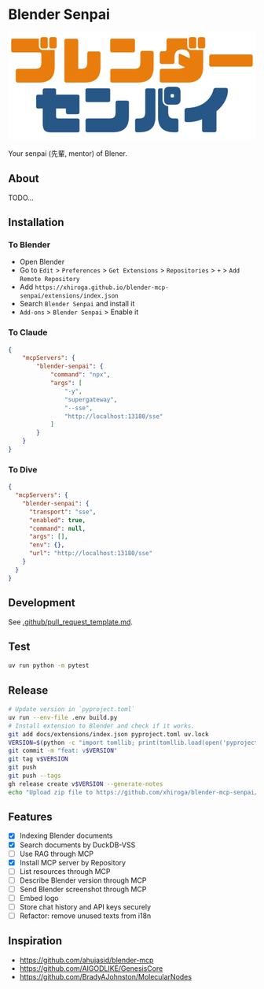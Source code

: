 # Blender Senpai

![Logo](docs/assets/logo/logo.png)

Your senpai (先輩, mentor) of Blener.

## About

TODO...

## Installation

### To Blender

- Open Blender
- Go to `Edit` > `Preferences` > `Get Extensions` > `Repositories` > `+` > `Add Remote Repository`
- Add `https://xhiroga.github.io/blender-mcp-senpai/extensions/index.json`
- Search `Blender Senpai` and install it
- `Add-ons` > `Blender Senpai` > Enable it

### To Claude

```json
{
    "mcpServers": {
        "blender-senpai": {
            "command": "npx",
            "args": [
                "-y",
                "supergateway",
                "--sse",
                "http://localhost:13180/sse"
            ]
        }
    }
}
```

### To Dive

```json
{
  "mcpServers": {
    "blender-senpai": {
      "transport": "sse",
      "enabled": true,
      "command": null,
      "args": [],
      "env": {},
      "url": "http://localhost:13180/sse"
    }
  }
}
```

## Development

See [.github/pull_request_template.md](.github/pull_request_template.md).

## Test

```sh
uv run python -m pytest
```

## Release

```sh
# Update version in `pyproject.toml`
uv run --env-file .env build.py
# Install extension to Blender and check if it works.
git add docs/extensions/index.json pyproject.toml uv.lock
VERSION=$(python -c "import tomllib; print(tomllib.load(open('pyproject.toml', 'rb'))['project']['version'])")
git commit -m "feat: v$VERSION"
git tag v$VERSION
git push
git push --tags
gh release create v$VERSION --generate-notes
echo "Upload zip file to https://github.com/xhiroga/blender-mcp-senpai/releases/edit/v$VERSION"
```

## Features

- [x] Indexing Blender documents
- [x] Search documents by DuckDB-VSS
- [ ] Use RAG through MCP
- [x] Install MCP server by Repository
- [ ] List resources through MCP
- [ ] Describe Blender version through MCP
- [ ] Send Blender screenshot through MCP
- [ ] Embed logo
- [ ] Store chat history and API keys securely
- [ ] Refactor: remove unused texts from i18n

## Inspiration

- https://github.com/ahujasid/blender-mcp
- https://github.com/AIGODLIKE/GenesisCore
- https://github.com/BradyAJohnston/MolecularNodes
